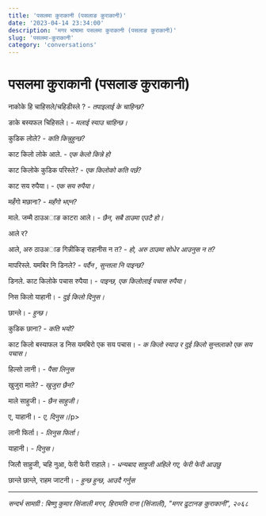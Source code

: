 ```yaml
---
title: 'पसलमा कुराकानी (पसलाङ कुराकानी)'
date: '2023-04-14 23:34:00'
description: 'मगर भाषामा पसलमा कुराकानी (पसलाङ कुराकानी)'
slug: 'पसलमा-कुराकानी'
category: 'conversations'
---
```

# पसलमा कुराकानी (पसलाङ कुराकानी)

<div class='row'>
    <div class='col-md-6'>
        <p  class="rounded-start-pill shadow-sm bg-secondary-subtle p-2">नाकोके हि चाहिसले/चहिडीस्ले ? - <em>तपाइलाई के चाहिन्छ?</em></p>
        <p  class="rounded-end-pill shadow-sm bg-secondary-subtle p-2">ङाके बस्यफल चिहिसले। - <em>मलाई स्याउ चाहिन्छ।</em></p>
        <p  class="rounded-start-pill shadow-sm bg-secondary-subtle p-2">कुडिक लोले? - <em>कति किन्नुहुन्छ?</em></p>
        <p  class="rounded-end-pill shadow-sm bg-secondary-subtle p-2">काट किलो लोके आले. - <em>एक केलो किन्ने हो</em></p>
        <p  class="rounded-end-pill shadow-sm bg-secondary-subtle p-2">काट किलोके कुडिक परिस्ले? - <em>एक किलोको कति पर्छ?</em></p>
        <p  class="rounded-start-pill shadow-sm bg-secondary-subtle p-2">काट सय रुपैया। - <em>एक सय रुपैया।</em></p>
        <p  class="rounded-end-pill shadow-sm bg-secondary-subtle p-2">महँगो मछाना? - <em>महँगो भएन?</em></p>
        <p  class="rounded-start-pill shadow-sm bg-secondary-subtle p-2">माले. जम्मै ठाउअाङ काटरा आले। - <em>छैन, सबै ठाउमा एउटै हो।</em></p>
        <p  class="rounded-end-pill shadow-sm bg-secondary-subtle p-2">आले र?</p>
        <p  class="rounded-start-pill shadow-sm bg-secondary-subtle p-2">आले, अरु ठाउअाङ गिन्नीकिङ् राहानीस न त? - <em>हो, अरु ठाउमा सोधेर आउनुस न त?</em></p>
        <p  class="rounded-end-pill shadow-sm bg-secondary-subtle p-2">मापरिस्ले. यमबिर नि डिनले? - <em>पर्दैन , सुन्तला नि पाइन्छ?</em></p>
        <p  class="rounded-start-pill shadow-sm bg-secondary-subtle p-2">डिनले. काट किलोके पचास रुपैया। - <em>पाइन्छ, एक किलोलाई पचास रुपैया।</em></p>
        <p  class="rounded-end-pill shadow-sm bg-secondary-subtle p-2">निस किलो याहानी। - <em>दुई किलो दिनुस।</em></p>
        <p  class="rounded-start-pill shadow-sm bg-secondary-subtle p-2">छान्ले। - <em>हुन्छ।</em></p>
        <p  class="rounded-end-pill shadow-sm bg-secondary-subtle p-2">कुडिक छाना? - <em>कति भयो?</em></p>
        <p  class="rounded-start-pill shadow-sm bg-secondary-subtle p-2">काट किलो बस्याफल ड निस यमबिरो एक सय पचास। - <em>क किलो स्याउ र दुई किलो सुन्तलाको एक सय पचास।</em></p>
        <p  class="rounded-end-pill shadow-sm bg-secondary-subtle p-2">हिल्सो लानी। - <em>पैसा लिनुस</em></p>
        <p  class="rounded-end-start shadow-sm bg-secondary-subtle p-2">खुजुरा माले? - <em>खुजुरा छैन?</em></p>
        <p  class="rounded-end-pill shadow-sm bg-secondary-subtle p-2">माले साहुजी। - <em>छैन साहुजी।</em></p>
        <p  class="rounded-start-pill shadow-sm bg-secondary-subtle p-2">ए, याहानी। - <em>ए, दिनुस।</em>/p>
        <p  class="rounded-start-pill shadow-sm bg-secondary-subtle p-2">लानी फिर्ता। - <em>लिनुस फिर्ता।</em></p>
        <p  class="rounded-end-pill shadow-sm bg-secondary-subtle p-2">याहानी। - <em>दिनुस।</em></p>
        <p  class="rounded-end-pill shadow-sm bg-secondary-subtle p-2">जिलौ साहुजी, चहि नुआ, फेरी फेरी राहाले। - <em>धन्यबाद साहुजी अहिले गए, फेरी फेरी आउछु</em></p>
        <p  class="rounded-start-pill shadow-sm bg-secondary-subtle p-2">छान्ले छान्ले, राहम जाटनी। - <em>हुन्छ हुन्छ, आउदै गर्नुस</em></p>
    </div>
</div>

---

*सन्दर्भ सामग्री  : बिष्णु कुमार सिंजाली मगर, हिरामति राना (सिंजाली),  "मगर  ढुटानङ कुराकानी", २०६८*